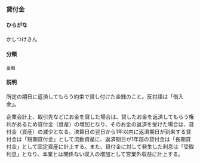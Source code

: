 <div style="display:none;">

## [あ行](securities-terms?id=あ行)
## [か行](securities-terms?id=か行)

</div>

### 貸付金

#### ひらがな

かしつけきん

#### 分類

`金融`

#### 説明

所定の期日に返済してもらう約束で貸し付けた金銭のこと。反対語は「借入金」。
 
企業会計上、取引先などにお金を貸した場合は、貸したお金を返済してもらう権利があるため貸付金（資産）の増加となり、そのお金の返済を受けた場合は、貸付金（資産）の減少となる。決算日の翌日から1年以内に返済期日が到来する貸付金は「短期貸付金」として流動資産に、返済期日が1年超の貸付金は「長期貸付金」として固定資産に計上する。また、貸付金に対して発生した利息は「受取利息」となり、本業とは関係ない収入の増加として営業外収益に計上する。

<div style="display:none;">

## [さ行](securities-terms?id=さ行)
## [た行](securities-terms?id=た行)
## [な行](securities-terms?id=な行)
## [は行](securities-terms?id=は行)
## [ま行](securities-terms?id=ま行)
## [や行](securities-terms?id=や行)
## [ら行](securities-terms?id=ら行)
## [わ行](securities-terms?id=わ行)
## [英数字・記号](securities-terms?id=英数字・記号)

</div>

